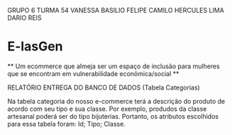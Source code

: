 GRUPO 6 TURMA 54
VANESSA BASILIO
FELIPE CAMILO
HERCULES LIMA
DARIO REIS

# E-lasGen

 ** Um ecommerce que almeja ser um espaço de inclusão para mulheres que se encontram em vulnerabilidade econômica/social ** 

 RELATÓRIO ENTREGA DO BANCO DE DADOS (Tabela Categorias)

Na tabela categoria do nosso e-commerce terá a descrição do produto de acordo com seu tipo e sua classe. Por exemplo, produdos da classe artesanal poderá ser do tipo bijuterias.
Portanto, os atributos escolhidos para essa tabela foram:
Id;
Tipo; 
Classe.


